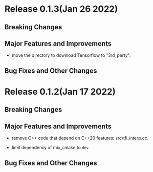 # Release 0.1.3(Jan 26 2022)

## Breaking Changes

## Major Features and Improvements

* move the directory to download Tensorflow to "3rd_party".

## Bug Fixes and Other Changes

# Release 0.1.2(Jan 17 2022)

## Breaking Changes

## Major Features and Improvements

* remove C++ code that depend on C++20 features: src/tfl_interp.cc.

* limit dependency of mix_cmake to `dev`.

## Bug Fixes and Other Changes
